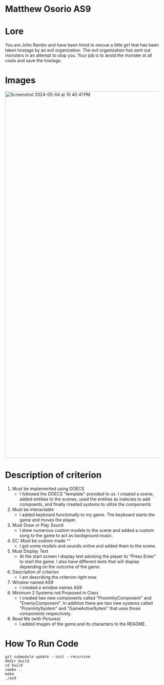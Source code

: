 # Matthew Osorio AS9

# Lore
You are John Rambo and have been hired to rescue a little girl that has been taken hostage by an evil organization. The evil organization has sent out monsters in an attempt to stop you. Your job is to avoid the monster at all costs and save the hostage.

# Images
<img width="1198" alt="Screenshot 2024-05-04 at 10 40 41 PM" src="https://github.com/MatthewOsorio/CS381/assets/112652339/d78180a0-88e4-4b32-806b-475b28997f62">


# Description of criterion 

1. Must be implemented using DOECS
    - I followed the DOECS "template" provided to us. I created a scene, added entities to the scenes, used the entities as indecies to add compoents, and finally created systems to utilze the components
2. Must be interactable
    - I added keyboard functionally to my game. The keyboard starts the game and moves the player.
3. Must Draw or Play Sound
    - I drew numerous custom models to the scene and added a custom song to the game to act as background music.
4. EC: Must be custom made ^^
    - I got some models and sounds online and added them to the scene.
5. Must Display Text
    - At the start screen I display text advising the player to "Press Enter" to start the game. I also have different texts that will display depending on the outcome of the game.
6. Description of criterion
    - I am describing the criterion right now.
7. Window named AS9
    - I created a window names AS9
8. Minimum 2 Systems not Proposed in Class
    - I created two new components called "ProximityComponent" and "EnemyComponent". In addition there are two new systems called "ProximitySystem" and "GameActiveSytem" that uses those components respectively.
9. Read Me (with Pictures)
    - I added images of the game and its characters to the README.

# How To Run Code

```
git submodule update --init --recursive
mkdir build
cd build
cmake ..
make
./as9
```
